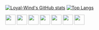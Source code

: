 [![Loyal-Wind's GitHub stats](https://github-readme-stats.vercel.app/api?username=Loyal-Wind&show_icons=true&border_radius=20)](https://github.com/Loyal-Wind/)
[![Top Langs](https://github-readme-stats.vercel.app/api/top-langs/?username=Loyal-Wind&layout=compact&border_radius=20&card_width=200)](https://github.com/Loyal-Wind/)

<a href="https://www.python.org/"><img height="32" src="https://cdn.jsdelivr.net/npm/simple-icons@v5/icons/python.svg"></a>
<a href="https://visualstudio.microsoft.com/zh-hans/vs/features/cplusplus/"><img height="32" src="https://cdn.jsdelivr.net/npm/simple-icons@v5/icons/cplusplus.svg"></a>
<a href="http://java.com/"><img height="32" src="https://cdn.jsdelivr.net/npm/simple-icons@v5/icons/java.svg"></a>
<a href="https://code.visualstudio.com/"><img height="32" src="https://cdn.jsdelivr.net/npm/simple-icons@v5/icons/html5.svg"></a>
<a href="https://git-scm.com/"><img height="32" src="https://cdn.jsdelivr.net/npm/simple-icons@v5/icons/git.svg"></a>
<a href="https://www.linux.org/"><img height="32" src="https://cdn.jsdelivr.net/npm/simple-icons@v5/icons/linux.svg"></a>
<a href="https://archlinux.org/"><img height="32" src="https://cdn.jsdelivr.net/npm/simple-icons@v5/icons/archlinux.svg"></a>
